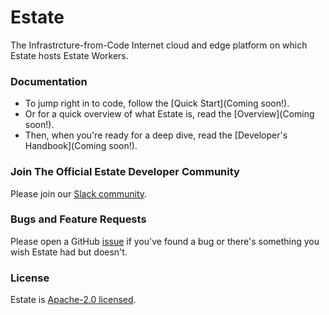 # Estate
The Infrastrcture-from-Code Internet cloud and edge platform on which Estate hosts Estate Workers.

### Documentation
- To jump right in to code, follow the [Quick Start](Coming soon!).
- Or for a quick overview of what Estate is, read the [Overview](Coming soon!).
- Then, when you're ready for a deep dive, read the [Developer's Handbook](Coming soon!).

### Join The Official Estate Developer Community
Please join our [Slack community](https://join.slack.com/t/estateworkspace/shared_invite/zt-1cuup6kts-hew1azeWO~vDtQFpEObHCg).

### Bugs and Feature Requests
Please open a GitHub [issue](https://github.com/EstateWorker/sdk/issues) if you've found a bug or there's something you wish Estate had but doesn't.

### License
Estate is [Apache-2.0 licensed](https://github.com/estatejs/estate/blob/main/LICENSE).
